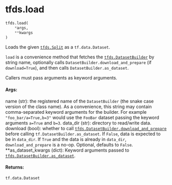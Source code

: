 <div itemscope itemtype="http://developers.google.com/ReferenceObject">
<meta itemprop="name" content="tfds.load" />
<meta itemprop="path" content="Stable" />
</div>

# tfds.load

``` python
tfds.load(
    *args,
    **kwargs
)
```

Loads the given <a href="../tfds/Split.md"><code>tfds.Split</code></a> as a `tf.data.Dataset`.

`load` is a convenience method that fetches the <a href="../tfds/DatasetBuilder.md"><code>tfds.DatasetBuilder</code></a> by
string name, optionally calls `DatasetBuilder.download_and_prepare`
(if `download=True`), and then calls `DatasetBuilder.as_dataset`.

Callers must pass arguments as keyword arguments.

#### Args:

name (str): the registered name of the `DatasetBuilder` (the snake case
  version of the class name). As a convenience, this string may contain
  comma-separated keyword arguments for the builder. For example
  `"foo_bar/a=True,b=3"` would use the `FooBar` dataset passing the keyword
  arguments `a=True` and `b=3`.
data_dir (str): directory to read/write data.
download (bool): whether to call <a href="../tfds/DatasetBuilder.md#download_and_prepare"><code>tfds.DatasetBuilder.download_and_prepare</code></a>
  before calling `tf.DatasetBuilder.as_dataset`. If `False`, data is
  expected to be in `data_dir`. If `True` and the data is already in
  `data_dir`, `download_and_prepare` is a no-op. Optional,
  defaults to `False`.
**as_dataset_kwargs (dict): Keyword arguments passed to
  <a href="../tfds/DatasetBuilder.md#as_dataset"><code>tfds.DatasetBuilder.as_dataset</code></a>.


#### Returns:

`tf.data.Dataset`